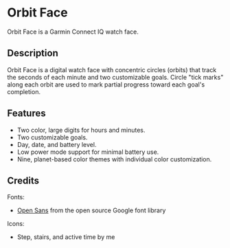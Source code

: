 # Orbit Face
Orbit Face is a Garmin Connect IQ watch face.

## Description
Orbit Face is a digital watch face with concentric circles (orbits) that track the seconds of each minute and two customizable goals. Circle "tick marks" along each orbit are used to mark partial progress toward each goal's completion.

## Features
- Two color, large digits for hours and minutes.
- Two customizable goals.
- Day, date, and battery level.
- Low power mode support for minimal battery use.
- Nine, planet-based color themes with individual color customization.

## Credits
Fonts:
- [Open Sans](https://github.com/googlefonts/opensans) from the open source Google font library

Icons:
- Step, stairs, and active time by me
